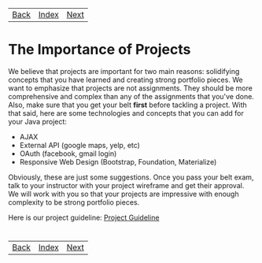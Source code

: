 <table width="100%">
    <tr>
        <td><a href="./006_Validations.md">Back</a></td>
        <td><a href="../../Index.md">Index</a></td>
        <td><a href="./008_Events_Belt_Reviewer.md">Next</a></td>
    </tr>
</table>

#

#   The Importance of Projects


We believe that projects are important for two main reasons: solidifying concepts that you have learned and creating strong portfolio pieces. We want to emphasize that projects are not assignments. They should be more comprehensive and complex than any of the assignments that you've done. Also, make sure that you get your belt __first__ before tackling a project. With that said, here are some technologies and concepts that you can add for your Java project:

*   AJAX
*   External API (google maps, yelp, etc)
*   OAuth (facebook, gmail login)
*   Responsive Web Design (Bootstrap, Foundation, Materialize)

Obviously, these are just some suggestions. Once you pass your belt exam, talk to your instructor with your project wireframe and get their approval. We will work with you so that your projects are impressive with enough complexity to be strong portfolio pieces.

Here is our project guideline: [Project Guideline](https://s3.amazonaws.com/General_V88/boomyeah2015/codingdojo/curriculum/content/chapter/CodingDojo_Project_Guideline.pdf)

#

[]()
<table width="100%">
    <tr>
        <td><a href="./006_Validations.md">Back</a></td>
        <td><a href="../../Index.md">Index</a></td>
        <td><a href="./008_Events_Belt_Reviewer.md">Next</a></td>
    </tr>
</table>